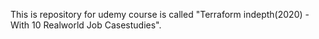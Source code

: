 This is repository for udemy course is called "Terraform indepth(2020) - With 10 Realworld Job Casestudies".
